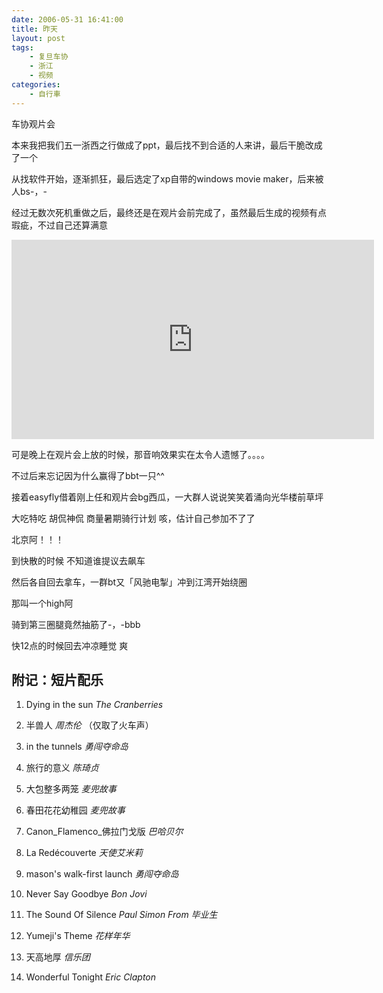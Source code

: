 ```yaml
---
date: 2006-05-31 16:41:00
title: 昨天
layout: post
tags:
    - 复旦车协
    - 浙江
    - 视频
categories:
    - 自行車
---
```

车协观片会

本来我把我们五一浙西之行做成了ppt，最后找不到合适的人来讲，最后干脆改成了一个

从找软件开始，逐渐抓狂，最后选定了xp自带的windows movie maker，后来被人bs-，-

经过无数次死机重做之后，最终还是在观片会前完成了，虽然最后生成的视频有点瑕疵，不过自己还算满意

<iframe src="http://player.vimeo.com/video/6876599?title=0&amp;byline=0&amp;portrait=0" width="580" height="319" frameborder="0" webkitAllowFullScreen mozallowfullscreen allowFullScreen></iframe>


可是晚上在观片会上放的时候，那音响效果实在太令人遗憾了。。。。

不过后来忘记因为什么赢得了bbt一只^^

接着easyfly借着刚上任和观片会bg西瓜，一大群人说说笑笑着涌向光华楼前草坪

大吃特吃 胡侃神侃 商量暑期骑行计划 咳，估计自己参加不了了

北京阿！！！

到快散的时候 不知道谁提议去飙车

然后各自回去拿车，一群bt又「风驰电掣」冲到江湾开始绕圈

那叫一个high阿

骑到第三圈腿竟然抽筋了-，-bbb

快12点的时候回去冲凉睡觉 爽

## 附记：短片配乐

1. Dying in the sun *The Cranberries*

2. 半兽人 *周杰伦* （仅取了火车声）

3. in the tunnels *勇闯夺命岛*

4. 旅行的意义 *陈琦贞*

5. 大包整多两笼 *麦兜故事*

6. 春田花花幼稚园  *麦兜故事*

7. Canon_Flamenco_佛拉门戈版 *巴哈贝尔*
8. La Redécouverte *天使艾米莉*
9. mason's walk-first launch *勇闯夺命岛*
10. Never Say Goodbye *Bon Jovi*
11. The Sound Of Silence *Paul Simon From 毕业生*
12. Yumeji's Theme *花样年华*
13. 天高地厚 *信乐团*
14. Wonderful Tonight *Eric Clapton*
